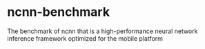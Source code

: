 # ncnn-benchmark
The benchmark of ncnn that is a high-performance neural network inference framework optimized for the mobile platform
